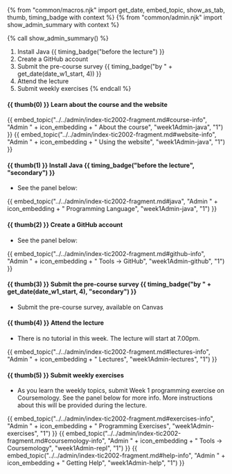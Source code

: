 {% from "common/macros.njk" import get_date, embed_topic, show_as_tab, thumb, timing_badge with context %}
{% from "common/admin.njk" import show_admin_summary with context %}

{% call show_admin_summary() %}
1. Install Java {{ timing_badge("before the lecture") }}
1. Create a GitHub account
1. Submit the pre-course survey  {{ timing_badge("by " + get_date(date_w1_start, 4)) }}
1. Attend the lecture
1. Submit weekly exercises
{% endcall %}

#### {{ thumb(0) }} Learn about the course and the website

{{ embed_topic("../../admin/index-tic2002-fragment.md#course-info", "Admin " + icon_embedding + " About the course", "week1Admin-java", "1") }}
{{ embed_topic("../../admin/index-tic2002-fragment.md#website-info", "Admin " + icon_embedding + " Using the website", "week1Admin-java", "1") }}


#### {{ thumb(1) }} Install Java {{ timing_badge("before the lecture", "secondary") }}

* See the panel below:

{{ embed_topic("../../admin/index-tic2002-fragment.md#java", "Admin " + icon_embedding + " Programming Language", "week1Admin-java", "1") }}


#### {{ thumb(2) }} Create a GitHub account

* See the panel below:

{{ embed_topic("../../admin/index-tic2002-fragment.md#github-info", "Admin " + icon_embedding + " Tools → GitHub", "week1Admin-github", "1") }}


#### {{ thumb(3) }} Submit the pre-course survey  {{ timing_badge("by " + get_date(date_w1_start, 4), "secondary") }}

* Submit the pre-course survey, available on Canvas

#### {{ thumb(4) }} Attend the lecture
* There is no tutorial in this week. The lecture will start at 7.00pm.

{{ embed_topic("../../admin/index-tic2002-fragment.md#lectures-info", "Admin " + icon_embedding + " Lectures", "week1Admin-lectures", "1") }}


#### {{ thumb(5) }} Submit weekly exercises

* As you learn the weekly topics, submit Week 1 programming exercise on Coursemology. See the panel below for more info. More instructions about this will be provided during the lecture.


{{ embed_topic("../../admin/index-tic2002-fragment.md#exercises-info", "Admin " + icon_embedding + " Programming Exercises", "week1Admin-exercises", "1") }}
{{ embed_topic("../../admin/index-tic2002-fragment.md#coursemology-info", "Admin " + icon_embedding + " Tools → Coursemology", "week1Admin-repl", "1") }}
{{ embed_topic("../../admin/index-tic2002-fragment.md#help-info", "Admin " + icon_embedding + " Getting Help", "week1Admin-help", "1") }}
